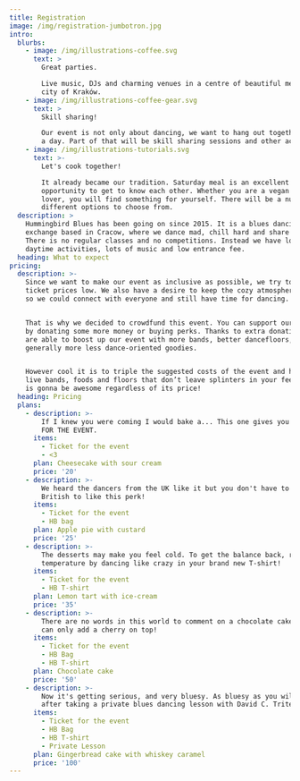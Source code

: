 ```yaml
---
title: Registration
image: /img/registration-jumbotron.jpg
intro:
  blurbs:
    - image: /img/illustrations-coffee.svg
      text: >
        Great parties.

        Live music, DJs and charming venues in a centre of beautiful medieval
        city of Kraków.
    - image: /img/illustrations-coffee-gear.svg
      text: >
        Skill sharing!

        Our event is not only about dancing, we want to hang out together during
        a day. Part of that will be skill sharing sessions and other activities.
    - image: /img/illustrations-tutorials.svg
      text: >-
        Let's cook together!

        It already became our tradition. Saturday meal is an excellent
        opportunity to get to know each other. Whether you are a vegan or a meat
        lover, you will find something for yourself. There will be a number of
        different options to choose from.
  description: >
    Hummingbird Blues has been going on since 2015. It is a blues dancing
    exchange based in Cracow, where we dance mad, chill hard and share crazy.
    There is no regular classes and no competitions. Instead we have lots of
    daytime activities, lots of music and low entrance fee.
  heading: What to expect
pricing:
  description: >-
    Since we want to make our event as inclusive as possible, we try to keep the
    ticket prices low. We also have a desire to keep the cozy atmosphere here,
    so we could connect with everyone and still have time for dancing.


    That is why we decided to crowdfund this event. You can support our exchange
    by donating some more money or buying perks. Thanks to extra donations we
    are able to boost up our event with more bands, better dancefloors, and
    generally more less dance-oriented goodies.


    However cool it is to triple the suggested costs of the event and have many
    live bands, foods and floors that don’t leave splinters in your feet, HB2018
    is gonna be awesome regardless of its price!
  heading: Pricing
  plans:
    - description: >-
        If I knew you were coming I would bake a... This one gives you a TICKET
        FOR THE EVENT.
      items:
        - Ticket for the event
        - <3
      plan: Cheesecake with sour cream
      price: '20'
    - description: >-
        We heard the dancers from the UK like it but you don't have to be
        British to like this perk!
      items:
        - Ticket for the event
        - HB bag
      plan: Apple pie with custard
      price: '25'
    - description: >-
        The desserts may make you feel cold. To get the balance back, raise the
        temperature by dancing like crazy in your brand new T-shirt!
      items:
        - Ticket for the event
        - HB T-shirt
      plan: Lemon tart with ice-cream
      price: '35'
    - description: >-
        There are no words in this world to comment on a chocolate cake... we
        can only add a cherry on top!
      items:
        - Ticket for the event
        - HB Bag
        - HB T-shirt
      plan: Chocolate cake
      price: '50'
    - description: >-
        Now it's getting serious, and very bluesy. As bluesy as you will be
        after taking a private blues dancing lesson with David C. Tritel!
      items:
        - Ticket for the event
        - HB Bag
        - HB T-shirt
        - Private Lesson
      plan: Gingerbread cake with whiskey caramel
      price: '100'
---
```


